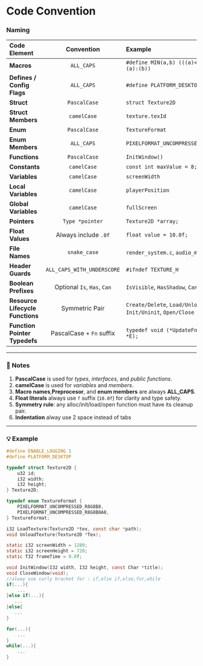 # Code Convention

### Naming

__Code Element__ | __Convention__ | __Example__
:---| :---: | :---
**Macros** | `ALL_CAPS` | `#define MIN(a,b) (((a)<(b))?(a):(b))`
**Defines / Config Flags** | `ALL_CAPS` | `#define PLATFORM_DESKTOP`
**Struct** | `PascalCase` | `struct Texture2D`
**Struct Members** | `camelCase` | `texture.texId`
**Enum** | `PascalCase` | `TextureFormat`
**Enum Members** | `ALL_CAPS` | `PIXELFORMAT_UNCOMPRESSED_R8G8B8`
**Functions** | `PascalCase` | `InitWindow()`
**Constants** | `camelCase` | `const int maxValue = 8;`
**Variables** | `camelCase` | `screenWidth`
**Local Variables** | `camelCase` | `playerPosition`
**Global Variables** | `camelCase` | `fullScreen`
**Pointers** | `Type *pointer`  | `Texture2D *array;`
**Float Values** | Always include `.0f` | `float value = 10.0f;`
**File Names** | `snake_case` | `render_system.c`, `audio_mixer.h`
**Header Guards** | `ALL_CAPS_WITH_UNDERSCORE` | `#ifndef TEXTURE_H`
**Boolean Prefixes** | Optional `Is`, `Has`, `Can` | `IsVisible`, `HasShadow`, `CanMove`
**Resource Lifecycle Functions** | Symmetric Pair | `Create/Delete`, `Load/Unload`, `Init/Uninit`, `Open/Close`
**Function Pointer Typedefs** | PascalCase + `Fn` suffix | `typedef void (*UpdateFn)(Entity *E);`

---

### 📏 Notes

1. **PascalCase** is used for *types*, *interfaces*, and *public functions*.  
2. **camelCase** is used for *variables* and *members*.  
3. **Macro names**,**Preprocesor**, and **enum members** are always **ALL_CAPS**.  
4. **Float literals** always use `f` suffix (`10.0f`) for clarity and type safety.  
5. **Symmetry rule**: any alloc/init/load/open function must have its cleanup pair.
6. **Indentation** alway use 2 space instead of tabs

---

### 💡 Example

```c
#define ENABLE_LOGGING 1
#define PLATFORM_DESKTOP

typedef struct Texture2D {
    u32 id;
    i32 width;
    i32 height;
} Texture2D;

typedef enum TextureFormat {
    PIXELFORMAT_UNCOMPRESSED_R8G8B8,
    PIXELFORMAT_UNCOMPRESSED_R8G8B8A8,
} TextureFormat;

i32 LoadTexture(Texture2D *tex, const char *path);
void UnloadTexture(Texture2D *Tex);

static i32 screenWidth = 1280;
static i32 screenHeight = 720;
static f32 frameTime = 0.0f;

void InitWindow(I32 width, I32 height, const Char *title);
void CloseWindow(void);
//alway use curly bracket for : if,else if,else,for,while
if(...){
    ...
}else if(...){
   ...
}else{
   ...
}

for(...){
    ...
}
while(...){
    ...
}

```
